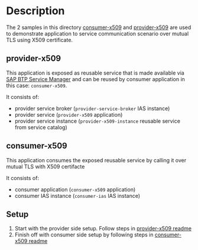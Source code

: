 # Description
The 2 samples in this directory [consumer-x509](https://github.com/SAP/cloud-security-xsuaa-integration/tree/x509-app2service/samples/java-security-x509/consumer-x509) and [provider-x509](https://github.com/SAP/cloud-security-xsuaa-integration/tree/x509-app2service/samples/java-security-x509/provider-x509) are used to demonstrate application to service communication scenario over mutual TLS using X509 certificate.

## provider-x509 
This application is exposed as reusable service that is made available via [SAP BTP Service Manager](https://help.sap.com/viewer/09cc82baadc542a688176dce601398de/Cloud/en-US/3a27b85a47fc4dff99184dd5bf181e14.html) and can be reused by consumer application in this case: `consumer-x509`.

It consists of:
- provider service broker (`provider-service-broker` IAS instance)
- provider service (`provider-x509` application)
- provider service instance (`provider-x509-instance` reusable service from service catalog)

## consumer-x509
This application consumes the exposed reusable service by calling it over mutual TLS with X509 certifacte

It consists of:
- consumer application (`consumer-x509` application)
- consumer IAS instance (`consumer-ias` IAS instance)

## Setup
1. Start with the provider side setup. Follow steps in [provider-x509 readme](https://github.com/SAP/cloud-security-xsuaa-integration/blob/x509-app2service/samples/java-security-x509/provider-x509/README.md)
2. Finish off with consumer side setup by following steps in [consumer-x509 readme](https://github.com/SAP/cloud-security-xsuaa-integration/blob/x509-app2service/samples/java-security-x509/consumer-x509/README.md)
